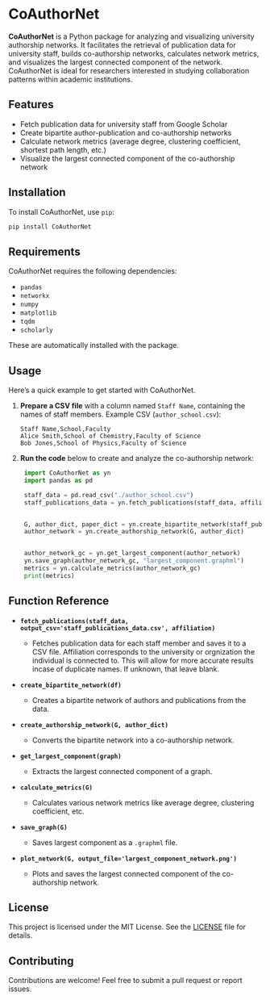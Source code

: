 # CoAuthorNet

**CoAuthorNet** is a Python package for analyzing and visualizing university authorship networks. It facilitates the retrieval of publication data for university staff, builds co-authorship networks, calculates network metrics, and visualizes the largest connected component of the network. CoAuthorNet is ideal for researchers interested in studying collaboration patterns within academic institutions.

## Features

- Fetch publication data for university staff from Google Scholar
- Create bipartite author-publication and co-authorship networks
- Calculate network metrics (average degree, clustering coefficient, shortest path length, etc.)
- Visualize the largest connected component of the co-authorship network

## Installation

To install CoAuthorNet, use `pip`:

```bash
pip install CoAuthorNet
```

## Requirements

CoAuthorNet requires the following dependencies:

- `pandas`
- `networkx`
- `numpy`
- `matplotlib`
- `tqdm`
- `scholarly`

These are automatically installed with the package.

## Usage

Here’s a quick example to get started with CoAuthorNet.

1. **Prepare a CSV file** with a column named `Staff Name`, containing the names of staff members. Example CSV (`author_school.csv`):

   ```csv
   Staff Name,School,Faculty
   Alice Smith,School of Chemistry,Faculty of Science
   Bob Jones,School of Physics,Faculty of Science
   ```

2. **Run the code** below to create and analyze the co-authorship network:

   ```python
    import CoAuthorNet as yn
    import pandas as pd

    staff_data = pd.read_csv("./author_school.csv")
    staff_publications_data = yn.fetch_publications(staff_data, affiliation = 'insert_affiliation')


    G, author_dict, paper_dict = yn.create_bipartite_network(staff_publications_data)
    author_network = yn.create_authorship_network(G, author_dict)


    author_network_gc = yn.get_largest_component(author_network)
    yn.save_graph(author_network_gc, "largest_component.graphml")
    metrics = yn.calculate_metrics(author_network_gc)
    print(metrics)
   ```

## Function Reference

- **`fetch_publications(staff_data, output_csv='staff_publications_data.csv', affiliation)`**
  - Fetches publication data for each staff member and saves it to a CSV file. Affiliation corresponds to the university or orgnization the individual is connected to. This will allow for more accurate results incase of duplicate names. If unknown, that leave blank.

- **`create_bipartite_network(df)`**
  - Creates a bipartite network of authors and publications from the data.

- **`create_authorship_network(G, author_dict)`**
  - Converts the bipartite network into a co-authorship network.

- **`get_largest_component(graph)`**
  - Extracts the largest connected component of a graph.

- **`calculate_metrics(G)`**
  - Calculates various network metrics like average degree, clustering coefficient, etc.

- **`save_graph(G)`**
    - Saves largest component as a `.graphml` file.


- **`plot_network(G, output_file='largest_component_network.png')`**
  - Plots and saves the largest connected component of the co-authorship network.
 
## License
This project is licensed under the MIT License. See the [LICENSE](LICENSE) file for details.


## Contributing

Contributions are welcome! Feel free to submit a pull request or report issues.
